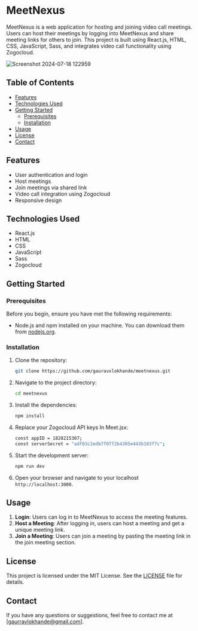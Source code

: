 # MeetNexus

MeetNexus is a web application for hosting and joining video call meetings. Users can host their meetings by logging into MeetNexus and share meeting links for others to join. This project is built using React.js, HTML, CSS, JavaScript, Sass, and integrates video call functionality using Zogocloud.

![Screenshot 2024-07-18 122959](https://github.com/user-attachments/assets/2f1f42ed-5c05-4bf1-95a2-2f14169d025a)

## Table of Contents

- [Features](#features)
- [Technologies Used](#technologies-used)
- [Getting Started](#getting-started)
  - [Prerequisites](#prerequisites)
  - [Installation](#installation)
- [Usage](#usage)
- [License](#license)
- [Contact](#contact)

## Features

- User authentication and login
- Host meetings
- Join meetings via shared link
- Video call integration using Zogocloud
- Responsive design

## Technologies Used

- React.js
- HTML
- CSS
- JavaScript
- Sass
- Zogocloud

## Getting Started

### Prerequisites

Before you begin, ensure you have met the following requirements:

- Node.js and npm installed on your machine. You can download them from [nodejs.org](https://nodejs.org/).

### Installation

1. Clone the repository:

    ```sh
    git clone https://github.com/gauravxlokhande/meetnexus.git
    ```

2. Navigate to the project directory:

    ```sh
    cd meetnexus
    ```

3. Install the dependencies:

    ```sh
    npm install
    ```

4. Replace your Zogocloud API keys In Meet.jsx:

    ```sh
   const appID = 1828215307;
   const serverSecret = "adf03c2edb7f07f2b4305e443b103f7c";
    ```

5. Start the development server:

    ```sh
    npm run dev
    ```

6. Open your browser and navigate to your localhost `http://localhost:3000`.

## Usage

1. **Login**: Users can log in to MeetNexus to access the meeting features.
2. **Host a Meeting**: After logging in, users can host a meeting and get a unique meeting link.
3. **Join a Meeting**: Users can join a meeting by pasting the meeting link in the join meeting section.

## License

This project is licensed under the MIT License. See the [LICENSE](LICENSE) file for details.

## Contact

If you have any questions or suggestions, feel free to contact me at [gaurravlokhande@gmail.com].

